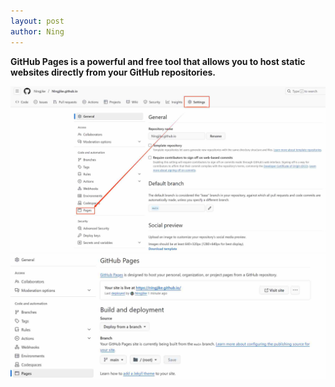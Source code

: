 ```yaml
---
layout: post
author: Ning
---
```



  **GitHub Pages is a powerful and free tool that allows you to host static websites directly from your GitHub repositories.**

  ![setting](/assets/images/settings.png)
  ![page](/assets/images/pages.png)
